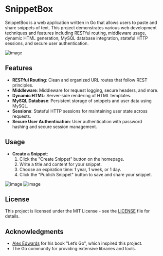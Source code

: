 # SnippetBox
SnippetBox is a web application written in Go that allows users to paste and share snippets of text. This project demonstrates various web development techniques and features including RESTful routing, middleware usage, dynamic HTML generation, MySQL database integration, stateful HTTP sessions, and secure user authentication.

![image](https://github.com/emiliogain/snippetbox/assets/104453967/97a9ef28-33f7-4306-9ee6-52c41338be11)

## Features

- **RESTful Routing**: Clean and organized URL routes that follow REST principles.
- **Middleware**: Middleware for request logging, secure headers, and more.
- **Dynamic HTML**: Server-side rendering of HTML templates.
- **MySQL Database**: Persistent storage of snippets and user data using MySQL.
- **Sessions**: Stateful HTTP sessions for maintaining user state across requests.
- **Secure User Authentication**: User authentication with password hashing and secure session management.

## Usage

- **Create a Snippet**:
  1. Click the "Create Snippet" button on the homepage.
  2. Write a title and content for your snippet.
  3. Choose an expiration time: 1 year, 1 week, or 1 day.
  4. Click the "Publish Snippet" button to save and share your snippet.
     
![image](https://github.com/emiliogain/snippetbox/assets/104453967/332a14c2-80da-44d4-8a0e-43baab2f67ee)
![image](https://github.com/emiliogain/snippetbox/assets/104453967/88f40fa6-5bde-4108-ada6-a70ecb6564f5)


## License

This project is licensed under the MIT License - see the [LICENSE](LICENSE) file for details.

## Acknowledgments

- [Alex Edwards](https://www.alexedwards.net/) for his book "Let’s Go", which inspired this project.
- The Go community for providing extensive libraries and tools.
